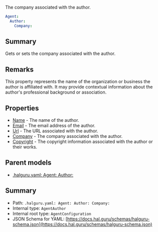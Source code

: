 <!--
title: Company
description: The company associated with the author.
version: 1.40.6-beta.12
generated: true
date: 2025-04-28
node: This file is generated by the command-line program: `halguru manual -c -m`
-->


The company associated with the author.

```yaml
Agent:
  Author:
    Company:
```

## Summary

Gets or sets the company associated with the author.

## Remarks

This property represents the name of the organization or business the author is affiliated with. It may provide contextual information about the author's professional background or association.

## Properties

* [Name]((halguru)-agent-author-name.md) - The name of the author.
* [Email]((halguru)-agent-author-email.md) - The email address of the author.
* [Url]((halguru)-agent-author-url.md) - The URL associated with the author.
* [Company]((halguru)-agent-author-company.md) - The company associated with the author.
* [Copyright]((halguru)-agent-author-copyright.md) - The copyright information associated with the author or their works.

## Parent models

* [.halguru.yaml: Agent: Author:]((halguru)-agent-author.md)
## Summary

* Path: `.halguru.yaml: Agent: Author: Company:`
* Internal type: `AgentAuthor`
* Internal root type: `AgentConfiguration`
* JSON Schema for YAML: [https://docs.hal.guru/schemas/halguru-schema.json](https://docs.hal.guru/schemas/halguru-schema.json)
